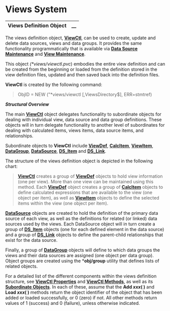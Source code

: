 # Views System

**Views Definition Object** |  **__**  
---|---  
  
The views definition object, **[ViewCtl](ViewCtl.md)**, can be used to create, update and delete data sources, views and data groups. It provides the same functionality programmatically that is available via **[Data Source Maintenance](../Data%20Source%20Maintenance/Overview.md)** and **[View Maintenance](../View%20Maintenance/Overview.md)**.

This object _(*views/viewctl.pvc_) embodies the entire view definition and can be created from the beginning or loaded from the definition stored in the view definition files, updated and then saved back into the definition files.

**ViewCtl** is created by the following command:

> ObjID = NEW ("*views/viewctl [,ViewsDirectory$], ERR=stmtref)

**_Structural Overview_**

The main **[ViewCtl](ViewCtl.md)** object delegates functionality to subordinate objects for dealing with individual view, data source and data group definitions. These objects will in turn delegate functionality to another level of subordinates for dealing with calculated items, views items, data source items, and relationships.

Subordinate objects to **ViewCtl** include **[ViewDef](ViewDef.md)**, **[CalcItem](CalcItem.md)**, **[ViewItem](ViewItem.md)**, **[DataGroup](DataGroup.md)**, **[DataSource](DataSource.md)**, **[DS_Item](DS_Item.md)** and **[DS_Link](DS_Link.md)**.

The structure of the views definition object is depicted in the following chart:

> **[ViewCtl](ViewCtl.md)** creates a group of **[ViewDef](ViewDef.md)** objects to hold view information (one per view). More than one view can be maintained using this method. Each **[ViewDef](ViewDef.md)** object creates a group of **[CalcItem](CalcItem.md)** objects to define calculated expressions that are available to the view (one object per item), as well as **[ViewItem](ViewItem.md)** objects to define the selected items within the view (one object per item).

**[DataSource](DataSource.md)** objects are created to hold the definition of the primary data source of each view, as well as the definitions for related (or linked) data sources used by the views. Each DataSource object will in turn create a group of **[DS_Item](DS_Item.md)** objects (one for each defined element in the data source) and a group of **[DS_Link](DS_Link.md)** objects to define the parent-child relationships that exist for the data source.

Finally, a group of **[DataGroup](DataGroup.md)** objects will define to which data groups the views and their data sources are assigned (one object per data group). Object groups are created using the ***obj/group** utility that defines lists of related objects.

For a detailed list of the different components within the views definition structure, see **[ViewCtl Properties](ViewCtl.htm#viewctl_properties)** and **[ViewCtl Methods](ViewCtl.htm#viewctl_methods)**, as well as its **[Subordinate Objects](Subordinate%20Objects.md)**. In each of these, assume that the **Add _xxx_( )** and **Load _xxx_( )** methods return the object identifier of the object that has been added or loaded successfully, or 0 (zero) if not. All other methods return values of 1 (success) and 0 (failure), unless otherwise indicated.
